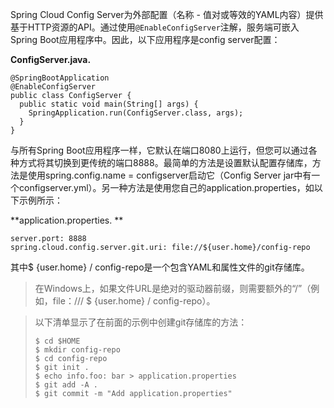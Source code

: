 Spring Cloud Config Server为外部配置（名称 - 值对或等效的YAML内容）提供基于HTTP资源的API。通过使用`@EnableConfigServer`注解，服务端可嵌入Spring Boot应用程序中。因此，以下应用程序是config server配置：

**ConfigServer.java.**

```
@SpringBootApplication
@EnableConfigServer
public class ConfigServer {
  public static void main(String[] args) {
    SpringApplication.run(ConfigServer.class, args);
  }
}
```

与所有Spring Boot应用程序一样，它默认在端口8080上运行，但您可以通过各种方式将其切换到更传统的端口8888。最简单的方法是设置默认配置存储库，方法是使用spring.config.name = configserver启动它（Config Server jar中有一个configserver.yml）。另一种方法是使用您自己的application.properties，如以下示例所示：

**application.properties. **

```
server.port: 8888
spring.cloud.config.server.git.uri: file://${user.home}/config-repo
```

其中$ {user.home} / config-repo是一个包含YAML和属性文件的git存储库。

> 在Windows上，如果文件URL是绝对的驱动器前缀，则需要额外的“/”（例如，file：/// $ {user.home} / config-repo）。

> 以下清单显示了在前面的示例中创建git存储库的方法：
>
> ```
> $ cd $HOME
> $ mkdir config-repo
> $ cd config-repo
> $ git init .
> $ echo info.foo: bar > application.properties
> $ git add -A .
> $ git commit -m "Add application.properties"
> ```



